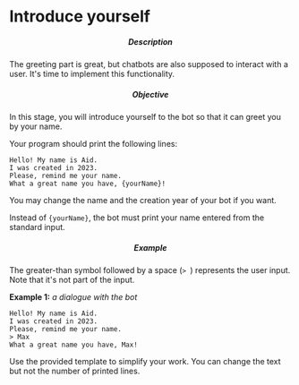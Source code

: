 # Introduce yourself
<div class="step-text">
<h5 id="description" style="text-align: center;">Description</h5>
<p>The greeting part is great, but chatbots are also supposed to interact with a user. It's time to implement this functionality.</p>
<h5 id="objective" style="text-align: center;">Objective</h5>
<p>In this stage, you will introduce yourself to the bot so that it can greet you by your name.</p>
<p>Your program should print the following lines:</p>
<pre><code class="language-no-highlight">Hello! My name is Aid.
I was created in 2023.
Please, remind me your name.
What a great name you have, {yourName}!</code></pre>
<p>You may change the name and the creation year of your bot if you want.</p>
<p>Instead of <code class="java">{yourName}</code>, the bot must print your name entered from the standard input.</p>
<h5 id="example" style="text-align: center;">Example</h5>
<p>The greater-than symbol followed by a space (<code class="java">&gt; </code>) represents the user input. Note that it's not part of the input.</p>
<p><strong>Example 1:</strong> <em>a dialogue with the bot</em></p>
<pre><code class="language-no-highlight">Hello! My name is Aid.
I was created in 2023.
Please, remind me your name.
&gt; Max
What a great name you have, Max!</code></pre>
<p>Use the provided template to simplify your work. You can change the text but not the number of printed lines.</p>
</div>
